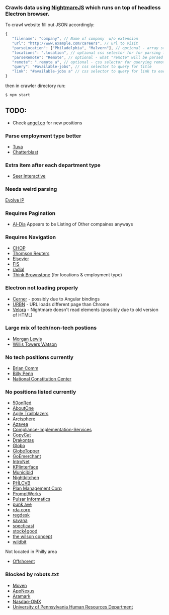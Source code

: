 ### Crawls data using [NightmareJS](https://github.com/segmentio/nightmare) which runs on top of headless Electron browser.

To crawl website fill out JSON accordingly:
 ```javascript
 {
    "filename": "company", // Name of company  w/o extension
    "url": "http://www.example.com/careers", // url to visit
    "parseLocation": ["Philadelphia", "Malvern"], // optional - array string(s) to parse "locations" that will be added
    "locations": ".location", // optional css selector for for parsing locations
    "parseRemote": "Remote", // optional - what "remote" will be parsed for
    "remote": ".remote a", // optional - css selector for querying remote options
    "query": "#available-jobs", // css selector to query for title
    "link": "#available-jobs a" // css selector to query for link to each title - null will make "url" default to each
 }
```
then in crawler directory run:
```bash
$ npm start
```

## TODO:
+ Check [angel.co](http://angel.co) for new positions

### Parse employment type better
+ [Tuva](https://tuvalabs.com/jobs/)
+ [Chatterblast](http://chatterblast.com/careers/)

### Extra item after each department type
+ [Seer Interactive](http://www.seerinteractive.com/careers/)

### Needs weird parsing
[Evolve IP](http://www.evolveip.net/about/careers#wayne-pennsylvania)

### Requires Pagination
+ [Al-Dia](http://jobs.aldianews.com/Jobs/technology-jobs-in-philadelphia-pa?source=11) Appears to be Listing of Other compaines anyways

### Requires Navigation
+ [CHOP](https://www.chop.edu.apply2jobs.com/)
+ [Thomson Reuters](https://toc.taleo.net/careersection/2/moresearch.ftl?iniurl.src=CWS-10140)
+ [Elsevier](https://www.elsevier.com/about/careers/tech)
+ [FIS](https://financialsystemsjobs.sungard.com/search-jobs)
+ [radial](http://radialcareers.force.com/careers)
+ [Think Brownstone](https://www.thinkbrownstone.com/careers/) (for locations & employment type)

### Electron not loading properly
+ [Cerner](http://cerner.com/About_Cerner/Careers/) - possibly due to Angular bindings
+ [URBN](https://career4.successfactors.com/career?company=URBN) - URL loads different page than Chrome
+ [Velora](http://www.velorastudios.com/jobs) - Nightmare doesn't read elements (possibly due to old version of HTML)

### Large mix of tech/non-tech postions
+ [Morgan Lewis](https://sjobs.brassring.com/TGWebHost/home.aspx?partnerid=25936&siteid=5172)
+ [Willis Towers Watson](https://willis-towers-watson.jobs.net/search?facetcitystate=philadelphia%2Cpa)

### No tech positions currently
+ [Brian Comm](https://www.briancom.com/careers/)
+ [Billy Penn](https://billypenn.com/jobs/)
+ [National Constitution Center](https://billypenn.com/jobs/)

### No positions listed currently
+ [50onRed](http://www.50onred.com/blog/tag/careers/)
+ [AboutOne](http://www.aboutone.com/jobs/)
+ [Agile Trailblazers](https://agiletrailblazers.workable.com/)
+ [Arcisphere](http://arcisphere.com/careers/)
+ [Azavea](http://jobs.azavea.com/)
+ [Compliance-Implementation-Services](http://www.cisbydeloitte.com/careers/)
+ [CopyCat](http://careers.stackoverflow.com/jobs?company=Copycat)
+ [Drakontas](https://angel.co/drakontas/job)
+ [Globo](https://globolanguage.hyrell.com/UI/Views/Applicant/VirtualStepCareers.aspx)
+ [GlobeTopper](https://angel.co/globetopper/jobs)
+ [GoEmerchant](http://www.goemerchant.com/careers.aspx)
+ [IntroNet](https://secure.intro.net/jobs)
+ [KPIinterface](http://www.kpinterface.com/careers.html)
+ [Municibid](https://municibid.com/jobs/)
+ [Nightkitchen](http://www.whatscookin.com/about/careers)
+ [PHLCVB](http://www.discoverphl.com/about-PHLCVB/employment/)
+ [Plan Management Corp](http://www.optiontrax.com/about-us/working-here/)
+ [PromptWorks](http://www.promptworks.com/jobs/)
+ [Pulsar Informatics](http://www.pulsarinformatics.com/about.html#anchor_positions)
+ [punk ave](http://jobs.punkave.com/)
+ [rda corp](http://rdacorp.com/en/Careers/Current%20Openings)
+ [regdesk](https://angel.co/regdesk/jobs)
+ [savana](http://savanainc.com/company/careers/)
+ [specticast](http://www.specticast.com/en/contents/careers)
+ [stock4good](https://angel.co/stock4good/jobs)
+ [the wilson concept](http://thewilsonconcept.com/careers/)
+ [wildbit](http://wildbit.com/jobs)

Not located in Philly area
+ [Offshorent](http://offshorent.com/careers)


### Blocked by robots.txt
+ [Moven](https://www.linkedin.com/jobs/search?f_C=2326880&locationType=Y&trk=jobs_biz_prem_all)
+ [AppNexus](http://www.appnexus.com/en/company/careers/open-roles)
+ [Aramark](https://allcareers-aramark.icims.com/jobs/search?ss=1&searchLocation=12781-12822-)
+ [Nasdaq-OMX](https://careersus-nasdaq.icims.com/jobs/search?ss=1&searchLocation=12781-12822-philadelphia)
+ [University of Pennsylvania Human Resources Department](https://jobs.hr.upenn.edu/postings/search)
